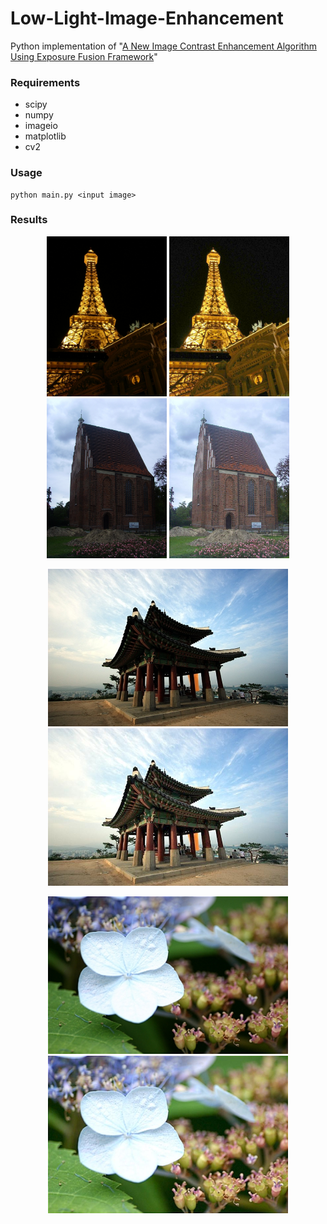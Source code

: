 # Low-Light-Image-Enhancement
Python implementation of "[A New Image Contrast Enhancement Algorithm Using Exposure Fusion Framework](https://baidut.github.io/OpenCE/caip2017.html)"

### Requirements
- scipy
- numpy
- imageio
- matplotlib
- cv2

### Usage
```
python main.py <input image>
```

### Results
<p align='center'>
  <img src='testdata/01.jpg' height='256' width='192'/>
  <img src='result/01.jpg' height='256' width='192'/>
  <img src='testdata/03.jpg' height='256' width='192'/>
  <img src='result/03.jpg' height='256' width='192'/>
</p>

<p align='center'>
  <img src='testdata/02.jpg' height='252' width='384'/>
  <img src='result/02.jpg' height='252' width='384'/>
</p>

<p align='center'>
  <img src='testdata/04.jpg' height='252' width='384'/>
  <img src='result/04.jpg' height='252' width='384'/>
</p>
